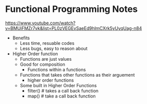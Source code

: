 # Functional Programming Notes  
https://www.youtube.com/watch?v=BMUiFMZr7vk&list=PL0zVEGEvSaeEd9hlmCXrk5yUyqUag-n84  
- Benefits
    - Less time, resuable codes
    - Less bugs, easy to reason about
- Higher Order function
    - Functions are just values
    - Good for composition
        - Functions within a functions
    - Functions that takes other functions as their arguement
        - higher order functions
    - Some built in Higher Order Functions
        - filter() # takes a call back function
        - map() # take a call back function
